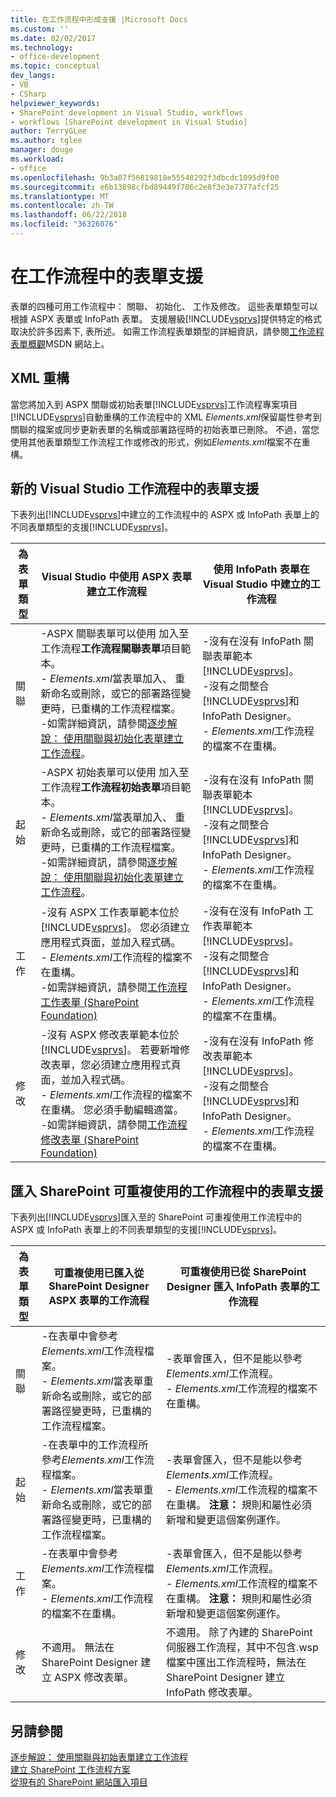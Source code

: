 ```yaml
---
title: 在工作流程中形成支援 |Microsoft Docs
ms.custom: ''
ms.date: 02/02/2017
ms.technology:
- office-development
ms.topic: conceptual
dev_langs:
- VB
- CSharp
helpviewer_keywords:
- SharePoint development in Visual Studio, workflows
- workflows [SharePoint development in Visual Studio]
author: TerryGLee
ms.author: tglee
manager: douge
ms.workload:
- office
ms.openlocfilehash: 9b3a07f56819818e55548292f3dbcdc1095d9f00
ms.sourcegitcommit: e6b13898cfbd89449f786c2e8f3e3e7377afcf25
ms.translationtype: MT
ms.contentlocale: zh-TW
ms.lasthandoff: 06/22/2018
ms.locfileid: "36326076"
---
```

# <a name="form-support-in-workflows"></a>在工作流程中的表單支援
  表單的四種可用工作流程中： 關聯、 初始化、 工作及修改。 這些表單類型可以根據 ASPX 表單或 InfoPath 表單。 支援層級[!INCLUDE[vsprvs](../sharepoint/includes/vsprvs-md.md)]提供特定的格式取決於許多因素下, 表所述。 如需工作流程表單類型的詳細資訊，請參閱[工作流程表單概觀](http://go.microsoft.com/fwlink/?LinkId=185228)MSDN 網站上。  
  
## <a name="xml-refactoring"></a>XML 重構
 當您將加入到 ASPX 關聯或初始表單[!INCLUDE[vsprvs](../sharepoint/includes/vsprvs-md.md)]工作流程專案項目[!INCLUDE[vsprvs](../sharepoint/includes/vsprvs-md.md)]自動重構的工作流程中的 XML *Elements.xml*保留屬性參考到關聯的檔案或同步更新表單的名稱或部署路徑時的初始表單已刪除。 不過，當您使用其他表單類型工作流程工作或修改的形式，例如*Elements.xml*檔案不在重構。  
  
## <a name="form-support-in-new-visual-studio-workflows"></a>新的 Visual Studio 工作流程中的表單支援
 下表列出[!INCLUDE[vsprvs](../sharepoint/includes/vsprvs-md.md)]中建立的工作流程中的 ASPX 或 InfoPath 表單上的不同表單類型的支援[!INCLUDE[vsprvs](../sharepoint/includes/vsprvs-md.md)]。  
  
|為表單類型|Visual Studio 中使用 ASPX 表單建立工作流程|使用 InfoPath 表單在 Visual Studio 中建立的工作流程|  
|---------------|---------------------------------------------------------|-----------------------------------------------------------------|  
|關聯|-ASPX 關聯表單可以使用 加入至工作流程**工作流程關聯表單**項目範本。<br />- *Elements.xml*當表單加入、 重新命名或刪除，或它的部署路徑變更時，已重構的工作流程檔案。<br />-如需詳細資訊，請參閱[逐步解說： 使用關聯與初始化表單建立工作流程](../sharepoint/walkthrough-creating-a-workflow-with-association-and-initiation-forms.md)。|-沒有在沒有 InfoPath 關聯表單範本[!INCLUDE[vsprvs](../sharepoint/includes/vsprvs-md.md)]。<br />-沒有之間整合[!INCLUDE[vsprvs](../sharepoint/includes/vsprvs-md.md)]和 InfoPath Designer。<br />- *Elements.xml*工作流程的檔案不在重構。|  
|起始|-ASPX 初始表單可以使用 加入至工作流程**工作流程初始表單**項目範本。<br />- *Elements.xml*當表單加入、 重新命名或刪除，或它的部署路徑變更時，已重構的工作流程檔案。<br />-如需詳細資訊，請參閱[逐步解說： 使用關聯與初始化表單建立工作流程](../sharepoint/walkthrough-creating-a-workflow-with-association-and-initiation-forms.md)。|-沒有在沒有 InfoPath 關聯表單範本[!INCLUDE[vsprvs](../sharepoint/includes/vsprvs-md.md)]。<br />-沒有之間整合[!INCLUDE[vsprvs](../sharepoint/includes/vsprvs-md.md)]和 InfoPath Designer。<br />- *Elements.xml*工作流程的檔案不在重構。|  
|工作|-沒有 ASPX 工作表單範本位於[!INCLUDE[vsprvs](../sharepoint/includes/vsprvs-md.md)]。 您必須建立應用程式頁面，並加入程式碼。<br />- *Elements.xml*工作流程的檔案不在重構。<br />-如需詳細資訊，請參閱[工作流程工作表單 (SharePoint Foundation)](http://go.microsoft.com/fwlink/?LinkId=187674)|-沒有在沒有 InfoPath 工作表單範本[!INCLUDE[vsprvs](../sharepoint/includes/vsprvs-md.md)]。<br />-沒有之間整合[!INCLUDE[vsprvs](../sharepoint/includes/vsprvs-md.md)]和 InfoPath Designer。<br />- *Elements.xml*工作流程的檔案不在重構。|  
|修改|-沒有 ASPX 修改表單範本位於[!INCLUDE[vsprvs](../sharepoint/includes/vsprvs-md.md)]。 若要新增修改表單，您必須建立應用程式頁面，並加入程式碼。<br />- *Elements.xml*工作流程的檔案不在重構。 您必須手動編輯適當。<br />-如需詳細資訊，請參閱[工作流程修改表單 (SharePoint Foundation)](http://go.microsoft.com/fwlink/?LinkId=187675)|-沒有在沒有 InfoPath 修改表單範本[!INCLUDE[vsprvs](../sharepoint/includes/vsprvs-md.md)]。<br />-沒有之間整合[!INCLUDE[vsprvs](../sharepoint/includes/vsprvs-md.md)]和 InfoPath Designer。<br />- *Elements.xml*工作流程的檔案不在重構。|  
  
## <a name="form-support-in-imported-sharepoint-reusable-workflows"></a>匯入 SharePoint 可重複使用的工作流程中的表單支援
 下表列出[!INCLUDE[vsprvs](../sharepoint/includes/vsprvs-md.md)]匯入至的 SharePoint 可重複使用工作流程中的 ASPX 或 InfoPath 表單上的不同表單類型的支援[!INCLUDE[vsprvs](../sharepoint/includes/vsprvs-md.md)]。  
  
|為表單類型|可重複使用已匯入從 SharePoint Designer ASPX 表單的工作流程|可重複使用已從 SharePoint Designer 匯入 InfoPath 表單的工作流程|  
|---------------|-------------------------------------------------------------------------------|-----------------------------------------------------------------------------------|  
|關聯|-在表單中會參考*Elements.xml*工作流程檔案。<br />- *Elements.xml*當表單重新命名或刪除，或它的部署路徑變更時，已重構的工作流程檔案。|-表單會匯入，但不是能以參考*Elements.xml*工作流程。<br />- *Elements.xml*工作流程的檔案不在重構。|  
|起始|-在表單中的工作流程所參考*Elements.xml*工作流程檔案。<br />- *Elements.xml*當表單重新命名或刪除，或它的部署路徑變更時，已重構的工作流程檔案。|-表單會匯入，但不是能以參考*Elements.xml*工作流程。<br />- *Elements.xml*工作流程的檔案不在重構。 **注意：** 規則和屬性必須新增和變更這個案例運作。|  
|工作|-在表單中會參考*Elements.xml*工作流程檔案。<br />- *Elements.xml*工作流程的檔案不在重構。|-表單會匯入，但不是能以參考*Elements.xml*工作流程。<br />- *Elements.xml*工作流程的檔案不在重構。 **注意：** 規則和屬性必須新增和變更這個案例運作。|  
|修改|不適用。 無法在 SharePoint Designer 建立 ASPX 修改表單。|不適用。 除了內建的 SharePoint 伺服器工作流程，其中不包含.wsp 檔案中匯出工作流程時，無法在 SharePoint Designer 建立 InfoPath 修改表單。|  
  
## <a name="see-also"></a>另請參閱
 [逐步解說： 使用關聯與初始表單建立工作流程](../sharepoint/walkthrough-creating-a-workflow-with-association-and-initiation-forms.md)   
 [建立 SharePoint 工作流程方案](../sharepoint/creating-sharepoint-workflow-solutions.md)   
 [從現有的 SharePoint 網站匯入項目](../sharepoint/importing-items-from-an-existing-sharepoint-site.md)  
  
  
